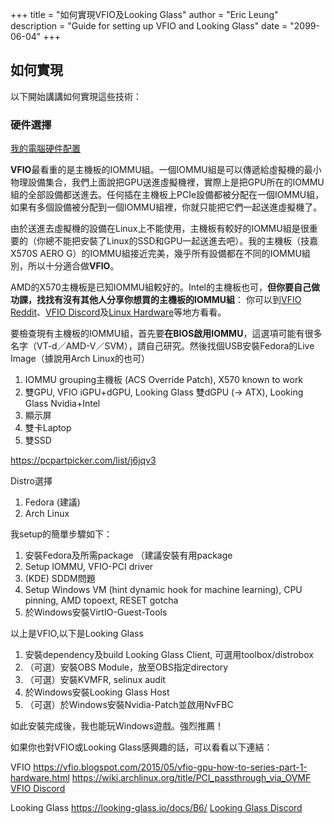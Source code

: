 +++
title = "如何實現VFIO及Looking Glass"
author = "Eric Leung"
description = "Guide for setting up VFIO and Looking Glass"
date = "2099-06-04"
+++

## 如何實現

以下開始講講如何實現這些技術：

### 硬件選擇

[我的電腦硬件配置](https://pcpartpicker.com/list/yrVyv3)

**VFIO**最看重的是主機板的IOMMU組。一個IOMMU組是可以傳遞給虛擬機的最小物理設備集合，我們上面說把GPU送進虛擬機裡，實際上是把GPU所在的IOMMU組的全部設備都送進去。任何插在主機板上PCIe設備都被分配在一個IOMMU組，如果有多個設備被分配到一個IOMMU組裡，你就只能把它們一起送進虛擬機了。

由於送進去虛擬機的設備在Linux上不能使用，主機板有較好的IOMMU組是很重要的（你總不能把安裝了Linux的SSD和GPU一起送進去吧）。我的主機板（技嘉X570S AERO G）的IOMMU組接近完美，幾乎所有設備都在不同的IOMMU組別，所以十分適合做**VFIO**。

AMD的X570主機板是已知IOMMU組較好的。Intel的主機板也可，**但你要自己做功課，找找有沒有其他人分享你想買的主機板的IOMMU組**： 你可以到[VFIO Reddit](https://www.reddit.com/r/VFIO/)、[VFIO Discord](https://discord.gg/f63cXwH)及[Linux Hardware](https://linux-hardware.org/)等地方看看。

要檢查現有主機板的IOMMU組，首先要**在BIOS啟用IOMMU**，這選項可能有很多名字（VT-d／AMD-V／SVM），請自己研究。然後找個USB安裝Fedora的Live Image（據說用Arch Linux的也可）

1. IOMMU grouping主機板 (ACS Override Patch), X570 known to work
2. 雙GPU, VFIO iGPU+dGPU, Looking Glass 雙dGPU (-> ATX), Looking Glass Nvidia+Intel
3. 顯示屏
4. 雙卡Laptop
5. 雙SSD

<https://pcpartpicker.com/list/j6jqv3>

Distro選擇

1. Fedora (建議)
2. Arch Linux

我setup的簡單步驟如下：

1. 安裝Fedora及所需package （建議安裝有用package
2. Setup IOMMU, VFIO-PCI driver
3. (KDE) SDDM問題
4. Setup Windows VM (hint dynamic hook for machine learning), CPU pinning, AMD topoext, RESET gotcha
5. 於Windows安裝VirtIO-Guest-Tools

以上是VFIO,以下是Looking Glass

1. 安裝dependency及build Looking Glass Client, 可選用toolbox/distrobox
2. （可選）安裝OBS Module，放至OBS指定directory
3. （可選）安裝KVMFR, selinux audit
4. 於Windows安裝Looking Glass Host
5. （可選）於Windows安裝Nvidia-Patch並啟用NvFBC

如此安裝完成後，我也能玩Windows遊戲。強烈推薦！

如果你也對VFIO或Looking Glass感興趣的話，可以看看以下連結：

VFIO
<https://vfio.blogspot.com/2015/05/vfio-gpu-how-to-series-part-1-hardware.html>
<https://wiki.archlinux.org/title/PCI_passthrough_via_OVMF>
[VFIO Discord]()

Looking Glass
<https://looking-glass.io/docs/B6/>
[Looking Glass Discord]()
